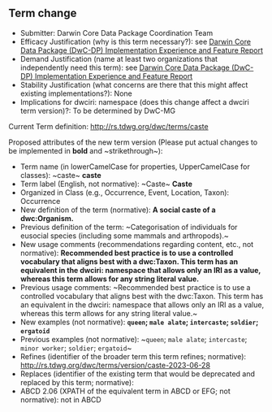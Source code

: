 ## Term change

* Submitter: Darwin Core Data Package Coordination Team
* Efficacy Justification (why is this term necessary?): see [Darwin Core Data Package (DwC-DP) Implementation Experience and Feature Report](https://gbif.github.io/dwc-dp/docs/dwc_dp_implementation_feature_reports.pdf)
* Demand Justification (name at least two organizations that independently need this term): see [Darwin Core Data Package (DwC-DP) Implementation Experience and Feature Report](https://gbif.github.io/dwc-dp/docs/dwc_dp_implementation_feature_reports.pdf)
* Stability Justification (what concerns are there that this might affect existing implementations?): None
* Implications for dwciri: namespace (does this change affect a dwciri term version)?: To be determined by DwC-MG

Current Term definition: http://rs.tdwg.org/dwc/terms/caste

Proposed attributes of the new term version (Please put actual changes to be implemented in **bold** and ~strikethrough~):

* Term name (in lowerCamelCase for properties, UpperCamelCase for classes): ~caste~ **caste**
* Term label (English, not normative): ~Caste~ **Caste**
* Organized in Class (e.g., Occurrence, Event, Location, Taxon): Occurrence
* New definition of the term (normative): **A social caste of a dwc:Organism.**
* Previous definition of the term: ~Categorisation of individuals for eusocial species (including some mammals and arthropods).~
* New usage comments (recommendations regarding content, etc., not normative): **Recommended best practice is to use a controlled vocabulary that aligns best with a dwc:Taxon. This term has an equivalent in the dwciri: namespace that allows only an IRI as a value, whereas this term allows for any string literal value.** 
* Previous usage comments: ~Recommended best practice is to use a controlled vocabulary that aligns best with the dwc:Taxon. This term has an equivalent in the dwciri: namespace that allows only an IRI as a value, whereas this term allows for any string literal value.~
* New examples (not normative): **`queen`; `male alate`; `intercaste`; `soldier`; `ergatoid`**
* Previous examples (not normative): ~`queen`; `male alate`; `intercaste`; `minor worker`; `soldier`; `ergatoid`~
* Refines (identifier of the broader term this term refines; normative): http://rs.tdwg.org/dwc/terms/version/caste-2023-06-28
* Replaces (identifier of the existing term that would be deprecated and replaced by this term; normative): 
* ABCD 2.06 (XPATH of the equivalent term in ABCD or EFG; not normative): not in ABCD
